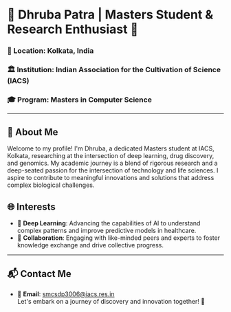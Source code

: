 # 🌠 Dhruba Patra | Masters Student & Research Enthusiast 🌠

### 📍 Location: Kolkata, India
### 🏛️ Institution: Indian Association for the Cultivation of Science (IACS)
### 🎓 Program: Masters in Computer Science
---

## 🚀 About Me
Welcome to my profile! I'm Dhruba, a dedicated Masters student at IACS, Kolkata, researching at the intersection of deep learning, drug discovery, and genomics. My academic journey is a blend of rigorous research and a deep-seated passion for the intersection of technology and life sciences. I aspire to contribute to meaningful innovations and solutions that address complex biological challenges.

## 🌐 Interests
- 🧠 **Deep Learning**: Advancing the capabilities of AI to understand complex patterns and improve predictive models in healthcare.
- 🤝 **Collaboration**: Engaging with like-minded peers and experts to foster knowledge exchange and drive collective progress.

---

## 📬 Contact Me
- 📧 **Email**: smcsdp3006@iacs.res.in  
Let's embark on a journey of discovery and innovation together! 🌠

